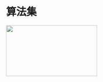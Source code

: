 # 算法集

<img src="https://github.com/zhenweicode/programming/blob/master/.images/test.jpg" width="250" height="140">